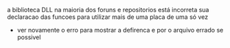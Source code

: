 a biblioteca DLL na maioria dos foruns e repositorios está incorreta sua declaracao das funcoes para utilizar mais de uma placa de uma só vez
- ver novamente o erro para mostrar a defirenca e por o arquivo errado se possivel
